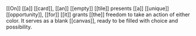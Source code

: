 [[On]] [[a]] [[card]], [[an]] [[empty]] [[tile]] presents [[a]] [[unique]] [[opportunity]], [[for]] [[it]] grants [[the]] freedom to take an action of either color. It serves as a blank [[canvas]], ready to be filled with choice and possibility. 